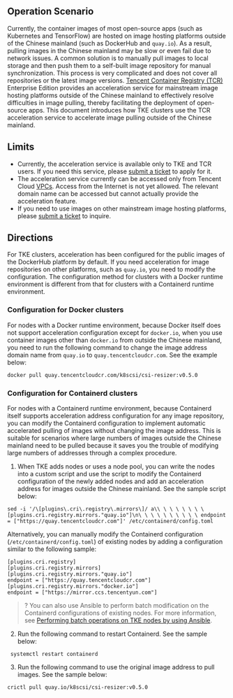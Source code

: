 ## Operation Scenario

Currently, the container images of most open-source apps (such as Kubernetes and TensorFlow) are hosted on image hosting platforms outside of the Chinese mainland (such as DockerHub and `quay.io`). As a result, pulling images in the Chinese mainland may be slow or even fail due to network issues. A common solution is to manually pull images to local storage and then push them to a self-built image repository for manual synchronization. This process is very complicated and does not cover all repositories or the latest image versions.
[Tencent Container Registry (TCR)](https://intl.cloud.tencent.com/document/product/1051) Enterprise Edition provides an acceleration service for mainstream image hosting platforms outside of the Chinese mainland to effectively resolve difficulties in image pulling, thereby facilitating the deployment of open-source apps. This document introduces how TKE clusters use the TCR acceleration service to accelerate image pulling outside of the Chinese mainland.



## Limits


- Currently, the acceleration service is available only to TKE and TCR users. If you need this service, please [submit a ticket](https://console.cloud.tencent.com/workorder/category) to apply for it.
- The acceleration service currently can be accessed only from Tencent Cloud [VPCs](https://intl.cloud.tencent.com/document/product/215). Access from the Internet is not yet allowed. The relevant domain name can be accessed but cannot actually provide the acceleration feature.
- If you need to use images on other mainstream image hosting platforms, please [submit a ticket](https://console.cloud.tencent.com/workorder/category) to inquire.


## Directions

For TKE clusters, acceleration has been configured for the public images of the DockerHub platform by default. If you need acceleration for image repositories on other platforms, such as `quay.io`, you need to modify the configuration. The configuration method for clusters with a Docker runtime environment is different from that for clusters with a Containerd runtime environment.


### Configuration for Docker clusters
For nodes with a Docker runtime environment, because Docker itself does not support acceleration configuration except for `docker.io`, when you use container images other than `docker.io` from outside the Chinese mainland, you need to run the following command to change the image address domain name from `quay.io` to `quay.tencentcloudcr.com`. See the example below:
```bash
docker pull quay.tencentcloudcr.com/k8scsi/csi-resizer:v0.5.0
```
### Configuration for Containerd clusters
For nodes with a Containerd runtime environment, because Containerd itself supports acceleration address configuration for any image repository, you can modify the Containerd configuration to implement automatic accelerated pulling of images without changing the image address. This is suitable for scenarios where large numbers of images outside the Chinese mainland need to be pulled because it saves you the trouble of modifying large numbers of addresses through a complex procedure.
1. When TKE adds nodes or uses a node pool, you can write the nodes into a custom script and use the script to modify the Containerd configuration of the newly added nodes and add an acceleration address for images outside the Chinese mainland. See the sample script below:
```
sed -i '/\[plugins\.cri\.registry\.mirrors\]/ a\\ \ \ \ \ \ \ \ [plugins.cri.registry.mirrors."quay.io"]\n\ \ \ \ \ \ \ \ \ \ endpoint = ["https://quay.tencentcloudcr.com"]' /etc/containerd/config.toml
```
Alternatively, you can manually modify the Containerd configuration (`/etc/containerd/config.toml`) of existing nodes by adding a configuration similar to the following sample:
```
[plugins.cri.registry]
[plugins.cri.registry.mirrors]
[plugins.cri.registry.mirrors."quay.io"]
endpoint = ["https://quay.tencentcloudcr.com"]
[plugins.cri.registry.mirrors."docker.io"]
endpoint = ["https://mirror.ccs.tencentyun.com"]
```
 >? You can also use Ansible to perform batch modification on the Containerd configurations of existing nodes. For more information, see [Performing batch operations on TKE nodes by using Ansible](https://intl.cloud.tencent.com/document/product/457/38427).
2. Run the following command to restart Containerd. See the sample below:
```
 systemctl restart containerd
```
3. Run the following command to use the original image address to pull images. See the sample below:
```
crictl pull quay.io/k8scsi/csi-resizer:v0.5.0
```
